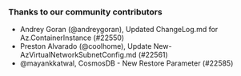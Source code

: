 ### Thanks to our community contributors
* Andrey Goran (@andreygoran), Updated ChangeLog.md for Az.ContainerInstance (#22550)
* Preston Alvarado (@coolhome), Update New-AzVirtualNetworkSubnetConfig.md (#22561)
* @mayankkatwal, CosmosDB - New Restore Parameter (#22585)
